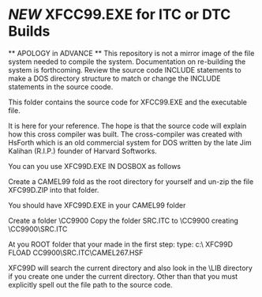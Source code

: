  # *NEW* XFCC99.EXE for ITC or DTC Builds

**  APOLOGY in ADVANCE **
This repository is not a mirror image of the file system needed to compile the system.
Documentation on re-building the system is forthcoming.
Review the source code INCLUDE statements to make a DOS directory structure to match or change the INCLUDE statements in the source coode.

This folder contains the source code for XFCC99.EXE and the executable file.

It is here for your reference. The hope is that the source code will explain how this cross compiler was built.
The cross-compiler was created with HsForth which is an old commercial system for DOS written by the late Jim Kalihan (R.I.P.) founder of Harvard Softworks.


You can you use XFC99D.EXE IN DOSBOX as follows

Create a CAMEL99 fold as the root directory for yourself and un-zip the file  
XFC99D.ZIP into that folder.

You should have XFC99D.EXE in your CAMEL99 folder

Create a folder \CC9900
Copy the folder SRC.ITC to \CC9900  creating  \CC9900\SRC.ITC

At you ROOT folder that your made in the first step:
type:
c:\ XFC99D FLOAD CC9900\SRC.ITC\CAMEL267.HSF  <enter>

XFC99D will search the current directory and also look in the \LIB directory if you create one under the current directory.  Other than that you must explicitly spell out the file path to the source code.
